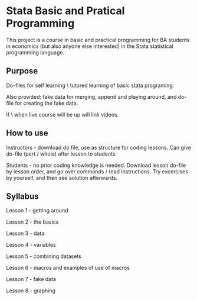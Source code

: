 # Stata Basic and Pratical Programming
This project is a course in basic and practical programming for BA students in economics (but also anyone else interested) in the Stata statistical programming language.

## Purpose
Do-files for self learning \ tutored learning of basic stata programing. 

Also provided: fake data for merging, append and playing around, and do-file for creating the fake data. 

If \ when live course will be up will link videos. 

## How to use
Instructors - download do file, use as structure for coding lessons. Can give do-file (part / whole) after lesson to students.

Students - no prior coding knowledge is needed. Download lesson do-file by lesson order, and go over commands / read instructions. Try excercises by yourself, and then see solution afterwards.

## Syllabus
Lesson 1 - getting around

Lesson 2 - the basics

Lesson 3 - data

Lesson 4 - variables

Lesson 5 - combining datasets

Lesson 6 - macros and examples of use of macros

Lesson 7 - fake data

Lesson 8 - graphing

